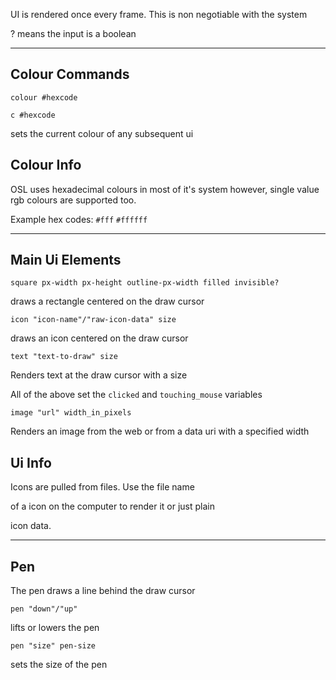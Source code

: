 UI is rendered once every frame.
This is non negotiable with the system

? means the input is a boolean

---

## Colour Commands

`colour #hexcode`

`c #hexcode`

sets the current colour of any subsequent ui

## Colour Info

OSL uses hexadecimal colours in most of it's system however,
single value rgb colours are supported too.

Example hex codes:
`#fff`
`#ffffff`

---

## Main Ui Elements

`square px-width px-height outline-px-width filled invisible?`

draws a rectangle centered on the draw cursor

`icon "icon-name"/"raw-icon-data" size`

draws an icon centered on the draw cursor

`text "text-to-draw" size`

Renders text at the draw cursor with a size

All of the above set the `clicked` and `touching_mouse` variables

`image "url" width_in_pixels`

Renders an image from the web or from a data uri with a specified width


## Ui Info

Icons are pulled from files. Use the file name 

of a icon on the computer to render it or just plain

icon data.

---

## Pen

The pen draws a line behind the draw cursor

`pen "down"/"up"`

lifts or lowers the pen

`pen "size" pen-size`

sets the size of the pen
